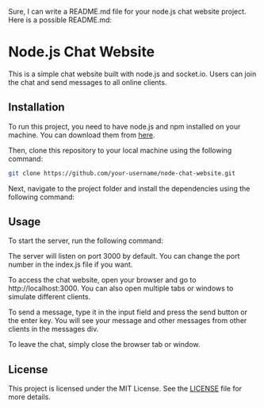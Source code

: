 Sure, I can write a README.md file for your node.js chat website project. Here is a possible README.md:

# Node.js Chat Website

This is a simple chat website built with node.js and socket.io. Users can join the chat and send messages to all online clients.

## Installation

To run this project, you need to have node.js and npm installed on your machine. You can download them from [here](https://nodejs.org/en/download/).

Then, clone this repository to your local machine using the following command:

```bash
git clone https://github.com/your-username/node-chat-website.git
```
Next, navigate to the project folder and install the dependencies using the following command:

## Usage

To start the server, run the following command:

The server will listen on port 3000 by default. You can change the port number in the index.js file if you want.

To access the chat website, open your browser and go to http://localhost:3000. You can also open multiple tabs or windows to simulate different clients.

To send a message, type it in the input field and press the send button or the enter key. You will see your message and other messages from other clients in the messages div.

To leave the chat, simply close the browser tab or window.

## License

This project is licensed under the MIT License. See the [LICENSE](LICENSE) file for more details.